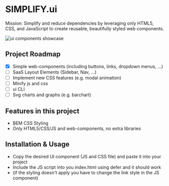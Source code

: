 # SIMPLIFY.ui

Mission: Simplify and reduce dependencies by leveraging only HTML5, CSS, and JavaScript to create reusable, beautifully styled web components.

![ui components showcase](https://github.com/TobiasGleiter/ui.tobiasgleiter.de/blob/main/img/showcase.png?raw=true)

## Project Roadmap

- [x] Simple web-components (including buttons, links, dropdown menus, ...)
- [ ] SaaS Layout Elements (Sidebar, Nav, ...)
- [ ] Implement new CSS features (e.g. modal animation)
- [ ] Minify js and css
- [ ] ui CLI
- [ ] Svg charts and graphs (e.g. barchart)

## Features in this project

- BEM CSS Styling
- Only HTML5/CSS/JS and web-components, no extra libraries

## Installation & Usage

- Copy the desired UI component (JS and CSS file) and paste it into your project
- Include the JS script into you index.html using defer and it should work
- (if the styling doesn't apply you have to change the link style in the JS component)
